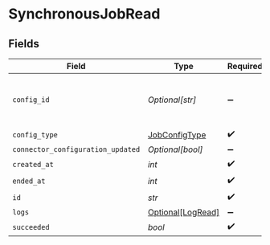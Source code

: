 # SynchronousJobRead


## Fields

| Field                                                 | Type                                                  | Required                                              | Description                                           |
| ----------------------------------------------------- | ----------------------------------------------------- | ----------------------------------------------------- | ----------------------------------------------------- |
| `config_id`                                           | *Optional[str]*                                       | :heavy_minus_sign:                                    | only present if a config id was provided.             |
| `config_type`                                         | [JobConfigType](../../models/shared/jobconfigtype.md) | :heavy_check_mark:                                    | N/A                                                   |
| `connector_configuration_updated`                     | *Optional[bool]*                                      | :heavy_minus_sign:                                    | N/A                                                   |
| `created_at`                                          | *int*                                                 | :heavy_check_mark:                                    | N/A                                                   |
| `ended_at`                                            | *int*                                                 | :heavy_check_mark:                                    | N/A                                                   |
| `id`                                                  | *str*                                                 | :heavy_check_mark:                                    | N/A                                                   |
| `logs`                                                | [Optional[LogRead]](../../models/shared/logread.md)   | :heavy_minus_sign:                                    | N/A                                                   |
| `succeeded`                                           | *bool*                                                | :heavy_check_mark:                                    | N/A                                                   |